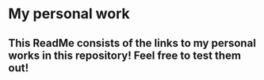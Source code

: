 # My personal work

## This ReadMe consists of the links to my personal works in this repository! Feel free to test them out!
